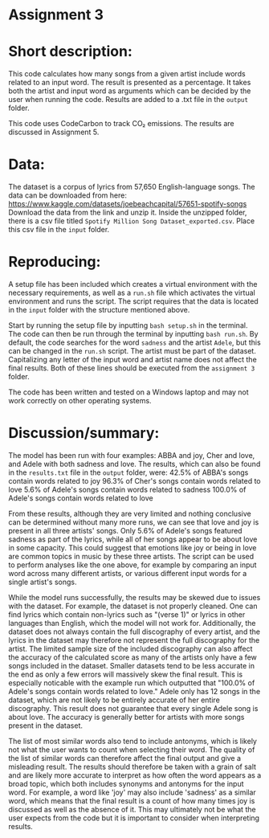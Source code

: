 # Assignment 3

# Short description:
This code calculates how many songs from a given artist include words related to an input word. The result is presented as a percentage. It takes both the artist and input word as arguments which can be decided by the user when running the code. Results are added to a .txt file in the ```output``` folder.

This code uses CodeCarbon to track CO₂ emissions. The results are discussed in Assignment 5.

# Data:
The dataset is a corpus of lyrics from 57,650 English-language songs.
The data can be downloaded from here: https://www.kaggle.com/datasets/joebeachcapital/57651-spotify-songs
Download the data from the link and unzip it. Inside the unzipped folder, there is a csv file titled ```Spotify Million Song Dataset_exported.csv```. Place this csv file in the ```input``` folder.

# Reproducing:
A setup file has been included which creates a virtual environment with the necessary requirements, as well as a ```run.sh``` file which activates the virtual environment and runs the script. The script requires that the data is located in the ```input``` folder with the structure mentioned above. 

Start by running the setup file by inputting ```bash setup.sh``` in the terminal. 
The code can then be run through the terminal by inputting ```bash run.sh```. By default, the code searches for the word ```sadness``` and the artist ```Adele```, but this can be changed in the ```run.sh``` script. The artist must be part of the dataset. Capitalizing any letter of the input word and artist name does not affect the final results.
Both of these lines should be executed from the ```assignment 3``` folder.

The code has been written and tested on a Windows laptop and may not work correctly on other operating systems.

# Discussion/summary:
The model has been run with four examples: ABBA and joy, Cher and love, and Adele with both sadness and love. The results, which can also be found in the ```results.txt``` file in the ```output``` folder, were:
42.5% of ABBA's songs contain words related to joy
96.3% of Cher's songs contain words related to love
5.6% of Adele's songs contain words related to sadness
100.0% of Adele's songs contain words related to love

From these results, although they are very limited and nothing conclusive can be determined without many more runs, we can see that love and joy is present in all three artists' songs. Only 5.6% of Adele's songs featured sadness as part of the lyrics, while all of her songs appear to be about love in some capacity. This could suggest that emotions like joy or being in love are common topics in music by these three artists. 
The script can be used to perform analyses like the one above, for example by comparing an input word across many different artists, or various different input words for a single artist's songs.

While the model runs successfully, the results may be skewed due to issues with the dataset.
For example, the dataset is not properly cleaned. One can find lyrics which contain non-lyrics such as "(verse 1)" or lyrics in other languages than English, which the model will not work for.
Additionally, the dataset does not always contain the full discography of every artist, and the lyrics in the dataset may therefore not represent the full discography for the artist. The limited sample size of the included discography can also affect the accuracy of the calculated score as many of the artists only have a few songs included in the dataset. Smaller datasets tend to be less accurate in the end as only a few errors will massively skew the final result. This is especially noticable with the example run which outputted that "100.0% of Adele's songs contain words related to love." Adele only has 12 songs in the dataset, which are not likely to be entirely accurate of her entire discography. This result does not guarantee that every single Adele song is about love. The accuracy is generally better for artists with more songs present in the dataset.

The list of most similar words also tend to include antonyms, which is likely not what the user wants to count when selecting their word. The quality of the list of similar words can therefore affect the final output and give a misleading result. The results should therefore be taken with a grain of salt and are likely more accurate to interpret as how often the word appears as a broad topic, which both includes synonyms and antonyms for the input word. For example, a word like 'joy' may also include 'sadness' as a similar word, which means that the final result is a count of how many times joy is discussed as well as the absence of it. This may ultimately not be what the user expects from the code but it is important to consider when interpreting results. 